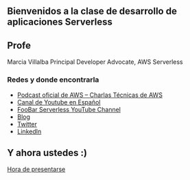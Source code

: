 ## Bienvenidos a la clase de desarrollo de aplicaciones Serverless

## Profe

Marcia Villalba
Principal Developer Advocate, AWS Serverless

### Redes y donde encontrarla

- [Podcast oficial de AWS – Charlas Técnicas de AWS](https://podcast.marcia.dev/)
- [Canal de Youtube en Español](https://bit.ly/aws-esp-yt)
- [FooBar Serverless YouTube Channel](https://youtube.com/foobar_codes)
- [Blog](https://blog.marcia.dev/)
- [Twitter](https://twitter.com/mavi888uy)
- [LinkedIn](https://www.linkedin.com/in/marciavillalba/)

## Y ahora ustedes :)

[Hora de presentarse](https://www.menti.com/al9v6epsnx16)
